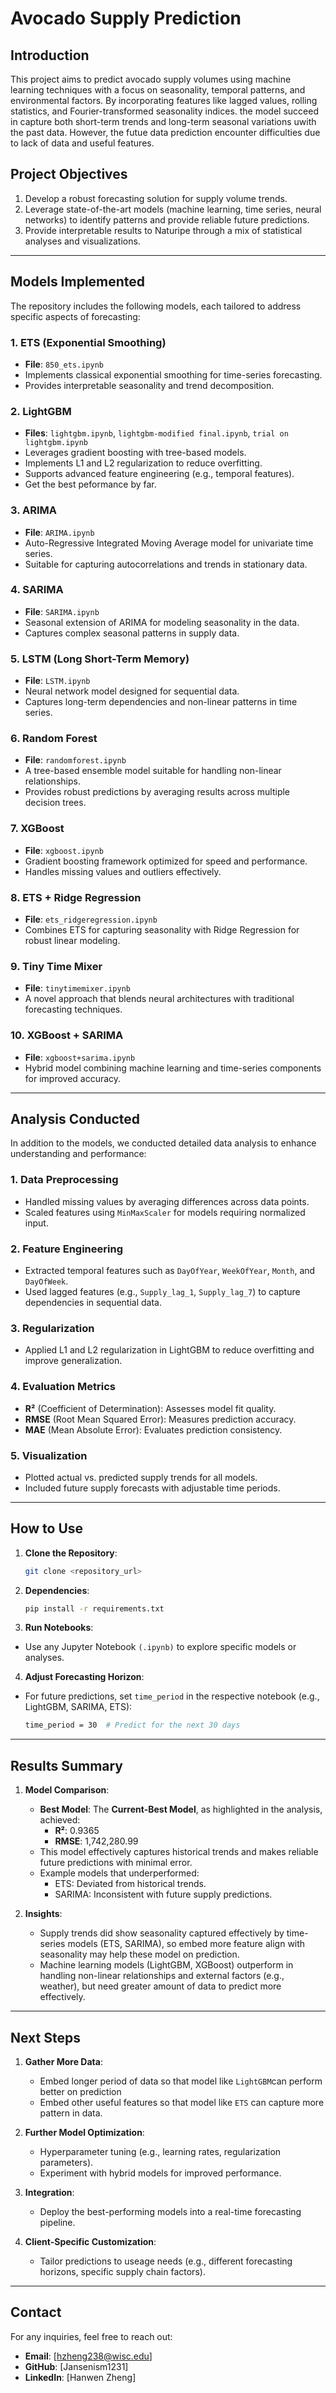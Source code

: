 # **Avocado Supply Prediction**

## **Introduction**
This project aims to predict avocado supply volumes using machine learning techniques with a focus on seasonality, temporal patterns, and environmental factors. By incorporating features like lagged values, rolling statistics, and Fourier-transformed seasonality indices. the model succeed in capture both short-term trends and long-term seasonal variations uwith the past data. However, the futue data prediction encounter difficulties due to lack of data and useful features.

## **Project Objectives**
1. Develop a robust forecasting solution for supply volume trends.
2. Leverage state-of-the-art models (machine learning, time series, neural networks) to identify patterns and provide reliable future predictions.
3. Provide interpretable results to Naturipe through a mix of statistical analyses and visualizations.

---

## **Models Implemented**
The repository includes the following models, each tailored to address specific aspects of forecasting:

### **1. ETS (Exponential Smoothing)**
- **File**: `850_ets.ipynb`
- Implements classical exponential smoothing for time-series forecasting.
- Provides interpretable seasonality and trend decomposition.

### **2. LightGBM**
- **Files**: `lightgbm.ipynb`, `lightgbm-modified final.ipynb`, `trial on lightgbm.ipynb`
- Leverages gradient boosting with tree-based models.
- Implements L1 and L2 regularization to reduce overfitting.
- Supports advanced feature engineering (e.g., temporal features).
- Get the best peformance by far.

### **3. ARIMA**
- **File**: `ARIMA.ipynb`
- Auto-Regressive Integrated Moving Average model for univariate time series.
- Suitable for capturing autocorrelations and trends in stationary data.

### **4. SARIMA**
- **File**: `SARIMA.ipynb`
- Seasonal extension of ARIMA for modeling seasonality in the data.
- Captures complex seasonal patterns in supply data.

### **5. LSTM (Long Short-Term Memory)**
- **File**: `LSTM.ipynb`
- Neural network model designed for sequential data.
- Captures long-term dependencies and non-linear patterns in time series.

### **6. Random Forest**
- **File**: `randomforest.ipynb`
- A tree-based ensemble model suitable for handling non-linear relationships.
- Provides robust predictions by averaging results across multiple decision trees.

### **7. XGBoost**
- **File**: `xgboost.ipynb`
- Gradient boosting framework optimized for speed and performance.
- Handles missing values and outliers effectively.

### **8. ETS + Ridge Regression**
- **File**: `ets_ridgeregression.ipynb`
- Combines ETS for capturing seasonality with Ridge Regression for robust linear modeling.

### **9. Tiny Time Mixer**
- **File**: `tinytimemixer.ipynb`
- A novel approach that blends neural architectures with traditional forecasting techniques.

### **10. XGBoost + SARIMA**
- **File**: `xgboost+sarima.ipynb`
- Hybrid model combining machine learning and time-series components for improved accuracy.

---

## **Analysis Conducted**
In addition to the models, we conducted detailed data analysis to enhance understanding and performance:

### **1. Data Preprocessing**
- Handled missing values by averaging differences across data points.
- Scaled features using `MinMaxScaler` for models requiring normalized input.

### **2. Feature Engineering**
- Extracted temporal features such as `DayOfYear`, `WeekOfYear`, `Month`, and `DayOfWeek`.
- Used lagged features (e.g., `Supply_lag_1`, `Supply_lag_7`) to capture dependencies in sequential data.

### **3. Regularization**
- Applied L1 and L2 regularization in LightGBM to reduce overfitting and improve generalization.

### **4. Evaluation Metrics**
- **R²** (Coefficient of Determination): Assesses model fit quality.
- **RMSE** (Root Mean Squared Error): Measures prediction accuracy.
- **MAE** (Mean Absolute Error): Evaluates prediction consistency.

### **5. Visualization**
- Plotted actual vs. predicted supply trends for all models.
- Included future supply forecasts with adjustable time periods.

---

## **How to Use**
1. **Clone the Repository**:
   ```bash
   git clone <repository_url>
2. **Dependencies**:
    ```bash
   pip install -r requirements.txt
3. **Run Notebooks**:
- Use any Jupyter Notebook `(.ipynb)` to explore specific models or analyses.
4. **Adjust Forecasting Horizon**:
- For future predictions, set `time_period` in the respective notebook (e.g., LightGBM, SARIMA, ETS):
   ```bash
   time_period = 30  # Predict for the next 30 days

---

## **Results Summary**
1. **Model Comparison**:
   - **Best Model**: The **Current-Best Model**, as highlighted in the analysis, achieved:
     - **R²**: 0.9365
     - **RMSE**: 1,742,280.99
   - This model effectively captures historical trends and makes reliable future predictions with minimal error.
   - Example models that underperformed:
     - ETS: Deviated from historical trends.
     - SARIMA: Inconsistent with future supply predictions.

2. **Insights**:
   - Supply trends did show seasonality captured effectively by time-series models (ETS, SARIMA), so embed more feature align with seasonality may help these model on prediction.
   - Machine learning models (LightGBM, XGBoost) outperform in handling non-linear relationships and external factors (e.g., weather), but need greater amount of data to predict more effectively.

---

## **Next Steps**
1. **Gather More Data**:
   - Embed longer period of data so that model like `LightGBM`can perform better on prediction
   - Embed other useful features so that model like `ETS` can capture more pattern in data.
     
2. **Further Model Optimization**:
   - Hyperparameter tuning (e.g., learning rates, regularization parameters).
   - Experiment with hybrid models for improved performance.

3. **Integration**:
   - Deploy the best-performing models into a real-time forecasting pipeline.

4. **Client-Specific Customization**:
   - Tailor predictions to useage needs (e.g., different forecasting horizons, specific supply chain factors).

---

## **Contact**
For any inquiries, feel free to reach out:

- **Email**: [hzheng238@wisc.edu]
- **GitHub**: [Jansenism1231]
- **LinkedIn**: [Hanwen Zheng]
